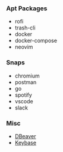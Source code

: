 ### Apt Packages
- rofi
- trash-cli
- docker
- docker-compose
- neovim

### Snaps
- chromium
- postman
- go
- spotify
- vscode
- slack

### Misc
- [DBeaver](https://dbeaver.io/download/)
- [Keybase](https://keybase.io/docs/the_app/install_linux)
